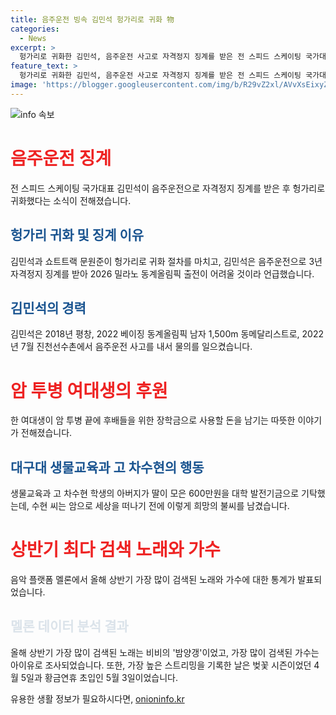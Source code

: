 ```yaml
---
title: 음주운전 빙속 김민석 헝가리로 귀화 物
categories:
  - News
excerpt: >
  헝가리로 귀화한 김민석, 음주운전 사고로 자격정지 징계를 받은 전 스피드 스케이팅 국가대표. 알바비 600만원을 후배들을 위한 장학금으로 기탁한 암 투병 여대생. 밤양갱으로 상반기 최다 검색 노래로 떠오른 비비의와 아이유. 멜론 데이터 분석 결과 가장 많이 검색된 노래와 가수.
feature_text: >
  헝가리로 귀화한 김민석, 음주운전 사고로 자격정지 징계를 받은 전 스피드 스케이팅 국가대표. 알바비 600만원을 후배들을 위한 장학금으로 기탁한 암 투병 여대생. 밤양갱으로 상반기 최다 검색 노래로 떠오른 비비의와 아이유. 멜론 데이터 분석 결과 가장 많이 검색된 노래와 가수.
image: 'https://blogger.googleusercontent.com/img/b/R29vZ2xl/AVvXsEixyZcFfHzMRdzZMjFBmAUKJYCLCGyLL1o632UiGVXcaFdKo_bkvkuCioo0uUKlGfBVcT3P84aROyZIXSBEx3Aw5nCQ3pTgDom1WDC4m8eifvWiAmWEEVb4x6G_l8C0QH225ldMjyaFvpxGEBGNO37VmDTDMHGhJPq73UglMfDca1-0aw/s1600/blogspot.png'
---
```


<p><img src="https://blogger.googleusercontent.com/img/b/R29vZ2xl/AVvXsEixyZcFfHzMRdzZMjFBmAUKJYCLCGyLL1o632UiGVXcaFdKo_bkvkuCioo0uUKlGfBVcT3P84aROyZIXSBEx3Aw5nCQ3pTgDom1WDC4m8eifvWiAmWEEVb4x6G_l8C0QH225ldMjyaFvpxGEBGNO37VmDTDMHGhJPq73UglMfDca1-0aw/s1600/blogspot.png" alt="info 속보" /></p>

<h1><b><span style="color: #ee2323;">음주운전 징계</span></b></h1>

<p data-ke-size="size16">전 스피드 스케이팅 국가대표 김민석이 음주운전으로 자격정지 징계를 받은 후 헝가리로 귀화했다는 소식이 전해졌습니다.</p>

<h2><b><span style="color: #1a5490;">헝가리 귀화 및 징계 이유</span></b></h2>

<p data-ke-size="size16">김민석과 쇼트트랙 문원준이 헝가리로 귀화 절차를 마치고, 김민석은 음주운전으로 3년 자격정지 징계를 받아 2026 밀라노 동계올림픽 출전이 어려울 것이라 언급했습니다.</p>

<h2><b><span style="color: #1a5490;">김민석의 경력</span></b></h2>

<p data-ke-size="size16">김민석은 2018년 평창, 2022 베이징 동계올림픽 남자 1,500m 동메달리스트로, 2022년 7월 진천선수촌에서 음주운전 사고를 내서 물의를 일으켰습니다.</p>

<h1><b><span style="color: #ee2323;">암 투병 여대생의 후원</span></b></h1>

<p data-ke-size="size16">한 여대생이 암 투병 끝에 후배들을 위한 장학금으로 사용할 돈을 남기는 따뜻한 이야기가 전해졌습니다.</p>

<h2><b><span style="color: #1a5490;">대구대 생물교육과 고 차수현의 행동</span></b></h2>

<p data-ke-size="size16">생물교육과 고 차수현 학생의 아버지가 딸이 모은 600만원을 대학 발전기금으로 기탁했는데, 수현 씨는 암으로 세상을 떠나기 전에 이렇게 희망의 불씨를 남겼습니다.</p>

<h1><b><span style="color: #ee2323;">상반기 최다 검색 노래와 가수</span></b></h1>

<p data-ke-size="size16">음악 플랫폼 멜론에서 올해 상반기 가장 많이 검색된 노래와 가수에 대한 통계가 발표되었습니다.</p>

<h2><b><span style="color: #21538527;">멜론 데이터 분석 결과</span></b></h2>

<p data-ke-size="size16">올해 상반기 가장 많이 검색된 노래는 비비의 '밤양갱'이었고, 가장 많이 검색된 가수는 아이유로 조사되었습니다. 또한, 가장 높은 스트리밍을 기록한 날은 벚꽃 시즌이었던 4월 5일과 황금연휴 초입인 5월 3일이었습니다.</p>
유용한 생활 정보가 필요하시다면, <a href="https://onioninfo.kr" rel="dofollow">onioninfo.kr</a>


